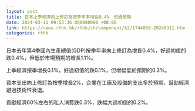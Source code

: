 ```yaml
---
layout: post
title: 日本上季經濟向上修訂為按季年率增長0.4%　但遜預期
date: 2024-03-11 09:53:36.000000000 +08:00
link: https://news.rthk.hk/rthk/ch/component/k2/1744068-20240311.htm
categories: rthk
---
```


日本去年第4季國內生產總值(GDP)按季年率向上修訂為增長0.4%，好過初值的跌0.4%，但低於市場預期的增長1.1%。

上季經濟按季增長0.1%，好過初值的跌0.1%，但增幅低於預期的0.3%。

資本支出向上修訂為按季增長2%，企業在工廠及設備的支出多於預期，幫助經濟避過技術性衰退。

貢獻經濟60%左右的私人消費跌0.3%，跌幅大過初值的0.2%。
